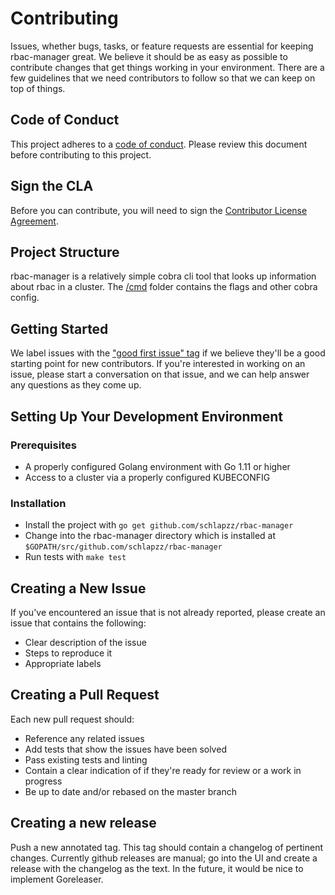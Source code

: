 # Contributing

Issues, whether bugs, tasks, or feature requests are essential for keeping rbac-manager great. We believe it should be as easy as possible to contribute changes that get things working in your environment. There are a few guidelines that we need contributors to follow so that we can keep on top of things.

## Code of Conduct

This project adheres to a [code of conduct](/contributing/code-of-conduct). Please review this document before contributing to this project.

## Sign the CLA
Before you can contribute, you will need to sign the [Contributor License Agreement](https://cla-assistant.io/fairwindsops/rbac-manager).

## Project Structure

rbac-manager is a relatively simple cobra cli tool that looks up information about rbac in a cluster. The [/cmd](https://github.com/schlapzz/rbac-manager/tree/master/cmd/manager) folder contains the flags and other cobra config.

## Getting Started

We label issues with the ["good first issue" tag](https://github.com/schlapzz/rbac-manager/labels/good%20first%20issue) if we believe they'll be a good starting point for new contributors. If you're interested in working on an issue, please start a conversation on that issue, and we can help answer any questions as they come up.

## Setting Up Your Development Environment
### Prerequisites
* A properly configured Golang environment with Go 1.11 or higher
* Access to a cluster via a properly configured KUBECONFIG

### Installation
* Install the project with `go get github.com/schlapzz/rbac-manager`
* Change into the rbac-manager directory which is installed at `$GOPATH/src/github.com/schlapzz/rbac-manager`
* Run tests with `make test`

## Creating a New Issue

If you've encountered an issue that is not already reported, please create an issue that contains the following:

- Clear description of the issue
- Steps to reproduce it
- Appropriate labels

## Creating a Pull Request

Each new pull request should:

- Reference any related issues
- Add tests that show the issues have been solved
- Pass existing tests and linting
- Contain a clear indication of if they're ready for review or a work in progress
- Be up to date and/or rebased on the master branch

## Creating a new release

Push a new annotated tag.  This tag should contain a changelog of pertinent changes. Currently github releases are manual; go into the UI and create a release with the changelog as the text. In the future, it would be nice to implement Goreleaser.
